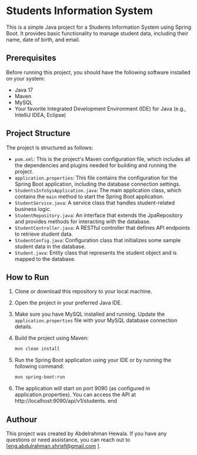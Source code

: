 # Students Information System

This is a simple Java project for a Students Information System using Spring Boot. It provides basic functionality to manage student data, including their name, date of birth, and email.

## Prerequisites

Before running this project, you should have the following software installed on your system:

- Java 17
- Maven
- MySQL
- Your favorite Integrated Development Environment (IDE) for Java (e.g., IntelliJ IDEA, Eclipse)

## Project Structure

The project is structured as follows:

- `pom.xml`: This is the project's Maven configuration file, which includes all the dependencies and plugins needed for building and running the project.
- `application.properties`: This file contains the configuration for the Spring Boot application, including the database connection settings.
- `StudentsInfoSysApplication.java`: The main application class, which contains the `main` method to start the Spring Boot application.
- `StudentService.java`: A service class that handles student-related business logic.
- `StudentRepository.java`: An interface that extends the JpaRepository and provides methods for interacting with the database.
- `StudentController.java`: A RESTful controller that defines API endpoints to retrieve student data.
- `StudentConfig.java`: Configuration class that initializes some sample student data in the database.
- `Student.java`: Entity class that represents the student object and is mapped to the database.

## How to Run

1. Clone or download this repository to your local machine.

2. Open the project in your preferred Java IDE.

3. Make sure you have MySQL installed and running. Update the `application.properties` file with your MySQL database connection details.

4. Build the project using Maven:

   ```bash
   mvn clean install

5. Run the Spring Boot application using your IDE or by running the following command:
   ```bash
   mvn spring-boot:run


6. The application will start on port 9090 (as configured in application.properties). You can access the API at http://localhost:9090/api/v1/students.
end

## Authour
This project was created by Abdelrahman Hewala. If you have any questions or need assistance, you can reach out to [eng.abdulrahman.shrief@gmail.com
].
